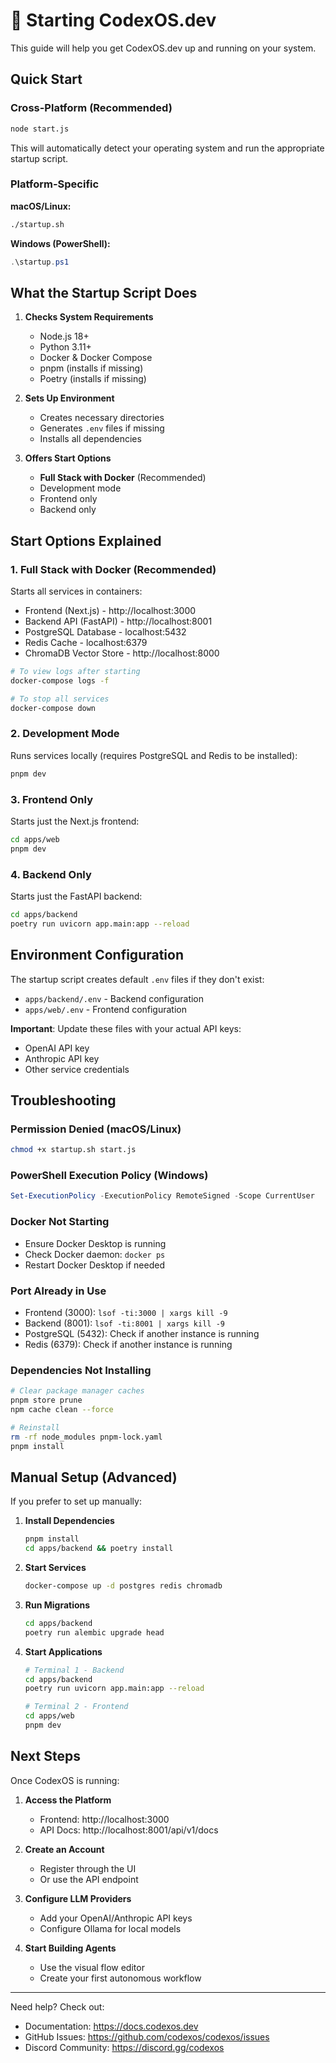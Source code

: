 # 🚀 Starting CodexOS.dev

This guide will help you get CodexOS.dev up and running on your system.

## Quick Start

### Cross-Platform (Recommended)

```bash
node start.js
```

This will automatically detect your operating system and run the appropriate startup script.

### Platform-Specific

**macOS/Linux:**
```bash
./startup.sh
```

**Windows (PowerShell):**
```powershell
.\startup.ps1
```

## What the Startup Script Does

1. **Checks System Requirements**
   - Node.js 18+
   - Python 3.11+
   - Docker & Docker Compose
   - pnpm (installs if missing)
   - Poetry (installs if missing)

2. **Sets Up Environment**
   - Creates necessary directories
   - Generates `.env` files if missing
   - Installs all dependencies

3. **Offers Start Options**
   - **Full Stack with Docker** (Recommended)
   - Development mode
   - Frontend only
   - Backend only

## Start Options Explained

### 1. Full Stack with Docker (Recommended)

Starts all services in containers:
- Frontend (Next.js) - http://localhost:3000
- Backend API (FastAPI) - http://localhost:8001
- PostgreSQL Database - localhost:5432
- Redis Cache - localhost:6379
- ChromaDB Vector Store - http://localhost:8000

```bash
# To view logs after starting
docker-compose logs -f

# To stop all services
docker-compose down
```

### 2. Development Mode

Runs services locally (requires PostgreSQL and Redis to be installed):
```bash
pnpm dev
```

### 3. Frontend Only

Starts just the Next.js frontend:
```bash
cd apps/web
pnpm dev
```

### 4. Backend Only

Starts just the FastAPI backend:
```bash
cd apps/backend
poetry run uvicorn app.main:app --reload
```

## Environment Configuration

The startup script creates default `.env` files if they don't exist:

- `apps/backend/.env` - Backend configuration
- `apps/web/.env` - Frontend configuration

**Important**: Update these files with your actual API keys:
- OpenAI API key
- Anthropic API key
- Other service credentials

## Troubleshooting

### Permission Denied (macOS/Linux)
```bash
chmod +x startup.sh start.js
```

### PowerShell Execution Policy (Windows)
```powershell
Set-ExecutionPolicy -ExecutionPolicy RemoteSigned -Scope CurrentUser
```

### Docker Not Starting
- Ensure Docker Desktop is running
- Check Docker daemon: `docker ps`
- Restart Docker Desktop if needed

### Port Already in Use
- Frontend (3000): `lsof -ti:3000 | xargs kill -9`
- Backend (8001): `lsof -ti:8001 | xargs kill -9`
- PostgreSQL (5432): Check if another instance is running
- Redis (6379): Check if another instance is running

### Dependencies Not Installing
```bash
# Clear package manager caches
pnpm store prune
npm cache clean --force

# Reinstall
rm -rf node_modules pnpm-lock.yaml
pnpm install
```

## Manual Setup (Advanced)

If you prefer to set up manually:

1. **Install Dependencies**
   ```bash
   pnpm install
   cd apps/backend && poetry install
   ```

2. **Start Services**
   ```bash
   docker-compose up -d postgres redis chromadb
   ```

3. **Run Migrations**
   ```bash
   cd apps/backend
   poetry run alembic upgrade head
   ```

4. **Start Applications**
   ```bash
   # Terminal 1 - Backend
   cd apps/backend
   poetry run uvicorn app.main:app --reload

   # Terminal 2 - Frontend
   cd apps/web
   pnpm dev
   ```

## Next Steps

Once CodexOS is running:

1. **Access the Platform**
   - Frontend: http://localhost:3000
   - API Docs: http://localhost:8001/api/v1/docs

2. **Create an Account**
   - Register through the UI
   - Or use the API endpoint

3. **Configure LLM Providers**
   - Add your OpenAI/Anthropic API keys
   - Configure Ollama for local models

4. **Start Building Agents**
   - Use the visual flow editor
   - Create your first autonomous workflow

---

Need help? Check out:
- Documentation: https://docs.codexos.dev
- GitHub Issues: https://github.com/codexos/codexos/issues
- Discord Community: https://discord.gg/codexos
